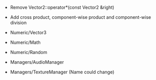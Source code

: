 + Remove Vector2<T>::operator*(const Vector2<T> &right)
+ Add cross product, component-wise product and component-wise division

+ Numeric/Vector3
+ Numeric/Math
+ Numeric/Random
+ Managers/AudioManager
+ Managers/TextureManager (Name could change)
